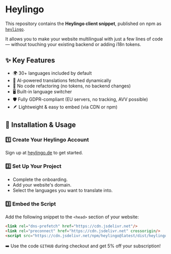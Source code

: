 # Heylingo

This repository contains the **Heylingo client snippet**, published on npm as [`heylingo`](https://www.npmjs.com/package/heylingo).

It allows you to make your website multilingual with just a few lines of code — without touching your existing backend or adding i18n tokens.

## ✨ Key Features

- 🌍 30+ languages included by default
- 🧠 AI-powered translations fetched dynamically
- 🧩 No code refactoring (no tokens, no backend changes)
- 🖥️ Built-in language switcher
- 🛡️ Fully GDPR-compliant (EU servers, no tracking, AVV possible)
- 🪶 Lightweight & easy to embed (via CDN or npm)

## 🚀 Installation & Usage

### 1️⃣ Create Your Heylingo Account
Sign up at [heylingo.de](https://heylingo.de) to get started.

### 2️⃣ Set Up Your Project
- Complete the onboarding.
- Add your website's domain.
- Select the languages you want to translate into.

### 3️⃣ Embed the Script
Add the following snippet to the `<head>` section of your website:
```html
<link rel="dns-prefetch" href="https://cdn.jsdelivr.net"/>
<link rel="preconnect" href="https://cdn.jsdelivr.net" crossorigin/>
<script src="https://cdn.jsdelivr.net/npm/heylingo@latest/dist/heylingo.min.js"></script>
```

➡️ Use the code `GITHUB` during checkout and get 5% off your subscription!
